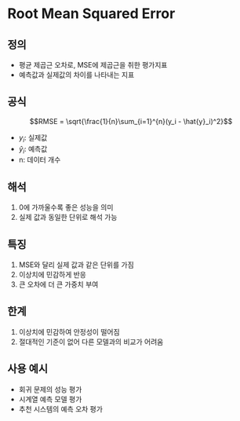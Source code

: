 # Root Mean Squared Error

## 정의
* 평균 제곱근 오차로, MSE에 제곱근을 취한 평가지표
* 예측값과 실제값의 차이를 나타내는 지표


## 공식
$$RMSE = \sqrt{\frac{1}{n}\sum_{i=1}^{n}(y_i - \hat{y}_i)^2}$$
  * $y_i$: 실제값
  * $\hat{y}_i$: 예측값
  * n: 데이터 개수


## 해석
1. 0에 가까울수록 좋은 성능을 의미
2. 실제 값과 동일한 단위로 해석 가능


## 특징
1. MSE와 달리 실제 값과 같은 단위를 가짐
2. 이상치에 민감하게 반응
3. 큰 오차에 더 큰 가중치 부여


## 한계
1. 이상치에 민감하여 안정성이 떨어짐
2. 절대적인 기준이 없어 다른 모델과의 비교가 어려움


## 사용 예시
* 회귀 문제의 성능 평가
* 시계열 예측 모델 평가
* 추천 시스템의 예측 오차 평가
